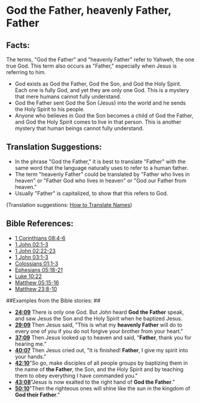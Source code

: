 # God the Father, heavenly Father, Father #

## Facts: ##

The terms, "God the Father" and "heavenly Father" refer to Yahweh, the one true God. This term also occurs as "Father," especially when Jesus is referring to him.

* God exists as God the Father, God the Son, and God the Holy Spirit. Each one is fully God, and yet they are only one God. This is a mystery that mere humans cannot fully understand.
* God the Father sent God the Son (Jesus) into the world and he sends the Holy Spirit to his people.
* Anyone who believes in God the Son becomes a child of God the Father, and God the Holy Spirit comes to live in that person. This is another mystery that human beings cannot fully understand.

## Translation Suggestions: ##

* In the phrase "God the Father," it is best to translate "Father" with the same word that the language naturally uses to refer to a human father.
* The term "heavenly Father" could be translated by "Father who lives in heaven" or "Father God who lives in heaven" or "God our Father from heaven."
* Usually "Father" is capitalized, to show that this refers to God.

(Translation suggestions: [How to Translate Names](en/ta-vol1/translate/man/translate-names))



## Bible References: ##

* [1 Corinthians 08:4-6](en/tn/1co/help/08/04)
* [1 John 02:1-3](en/tn/1jn/help/02/01)
* [1 John 02:22-23](en/tn/1jn/help/02/22)
* [1 John 03:1-3](en/tn/1jn/help/03/01)
* [Colossians 01:1-3](en/tn/col/help/01/01)
* [Ephesians 05:18-21](en/tn/eph/help/05/18)
* [Luke 10:22](en/tn/luk/help/10/22)
* [Matthew 05:15-16](en/tn/mat/help/05/15)
* [Matthew 23:8-10](en/tn/mat/help/23/08)

##Examples from the Bible stories: ##

* __[24:09](en/tn/obs/help/24/09)__ There is only one God. But John heard __God the Father__  speak, and saw Jesus the Son and the Holy Spirit when he baptized Jesus.
* __[29:09](en/tn/obs/help/29/09)__ Then Jesus said, "This is what my __heavenly Father__  will do to every one of you if you do not forgive your brother from your heart."
* __[37:09](en/tn/obs/help/37/09)__ Then Jesus looked up to heaven and said, "__Father__, thank you for hearing me."
* __[40:07](en/tn/obs/help/40/07)__ Then Jesus cried out, "It is finished! __Father__, I give my spirit into your hands."
* __[42:10](en/tn/obs/help/42/10)__"So go, make disciples of all people groups by baptizing them in the name of __the Father__, the Son, and the Holy Spirit and by teaching them to obey everything I have commanded you."
* __[43:08](en/tn/obs/help/43/08)__"Jesus is now exalted to the right hand of __God the Father__."
* __[50:10](en/tn/obs/help/50/10)__"Then the righteous ones will shine like the sun in the kingdom of __God their Father__."